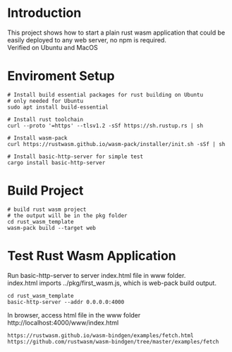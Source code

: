 # Introduction
This project shows how to start a plain rust wasm application that could be easily deployed to any web server, no npm is required.  
Verified on Ubuntu and MacOS

# Enviroment Setup
```
# Install build essential packages for rust building on Ubuntu
# only needed for Ubuntu
sudo apt install build-essential

# Install rust toolchain
curl --proto '=https' --tlsv1.2 -sSf https://sh.rustup.rs | sh

# Install wasm-pack 
curl https://rustwasm.github.io/wasm-pack/installer/init.sh -sSf | sh

# Install basic-http-server for simple test
cargo install basic-http-server

```

# Build Project
```
# build rust wasm project
# the output will be in the pkg folder
cd rust_wasm_template
wasm-pack build --target web
```

# Test Rust Wasm Application
Run basic-http-server to server index.html file in www folder.  
index.html imports ../pkg/first_wasm.js, which is web-pack build output. 
```
cd rust_wasm_template
basic-http-server --addr 0.0.0.0:4000
```
In browser, access html file in the www folder
http://localhost:4000/www/index.html


```
https://rustwasm.github.io/wasm-bindgen/examples/fetch.html
https://github.com/rustwasm/wasm-bindgen/tree/master/examples/fetch

```

